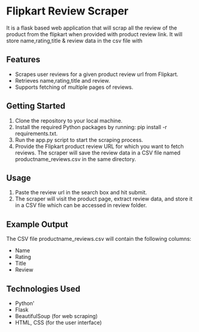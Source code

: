 # Flipkart Review Scraper
It is a flask based web application that will scrap all the review of the product from the flipkart when provided with product review link.
It will store name,rating,title & review data in the csv file with

## Features
* Scrapes user reviews for a given product review url from Flipkart.
* Retrieves name,rating,title and review.
* Supports fetching of  multiple pages of reviews.
## Getting Started
1. Clone the repository to your local machine.
2. Install the required Python packages by running: pip install -r requirements.txt.
3. Run the app.py script to start the scraping process.
4. Provide the Flipkart product review URL for which you want to fetch reviews.
   The scraper will save the review data in a CSV file named productname_reviews.csv in the same directory.

## Usage
1. Paste the review url in the search box and hit submit.
2. The scraper will visit the product page, extract review data, and store it in a CSV file which can be accessed in review folder.

## Example Output
The CSV file productname_reviews.csv will contain the following columns:
* Name
* Rating
* Title
* Review

## Technologies Used
* Python'
* Flask
* BeautifulSoup (for web scraping)
* HTML, CSS (for the user interface)
